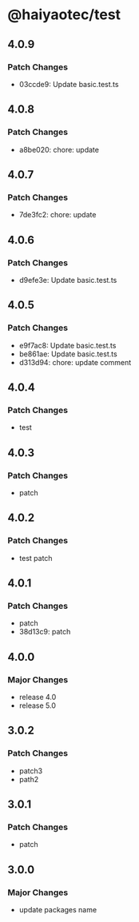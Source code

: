 # @haiyaotec/test

## 4.0.9

### Patch Changes

- 03ccde9: Update basic.test.ts

## 4.0.8

### Patch Changes

- a8be020: chore: update

## 4.0.7

### Patch Changes

- 7de3fc2: chore: update

## 4.0.6

### Patch Changes

- d9efe3e: Update basic.test.ts

## 4.0.5

### Patch Changes

- e9f7ac8: Update basic.test.ts
- be861ae: Update basic.test.ts
- d313d94: chore: update comment

## 4.0.4

### Patch Changes

- test

## 4.0.3

### Patch Changes

- patch

## 4.0.2

### Patch Changes

- test patch

## 4.0.1

### Patch Changes

- patch
- 38d13c9: patch

## 4.0.0

### Major Changes

- release 4.0
- release 5.0

## 3.0.2

### Patch Changes

- patch3
- path2

## 3.0.1

### Patch Changes

- patch

## 3.0.0

### Major Changes

- update packages name
